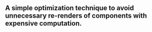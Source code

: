 ## A simple optimization technique to avoid unnecessary re-renders of components with expensive computation.
